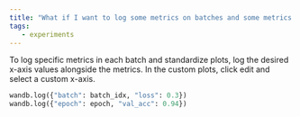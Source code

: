 ```yaml
---
title: "What if I want to log some metrics on batches and some metrics only on epochs?"
tags:
   - experiments
---
```

To log specific metrics in each batch and standardize plots, log the desired x-axis values alongside the metrics. In the custom plots, click edit and select a custom x-axis.

```python
wandb.log({"batch": batch_idx, "loss": 0.3})
wandb.log({"epoch": epoch, "val_acc": 0.94})
```